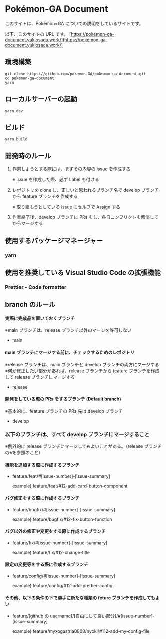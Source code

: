 # Pokémon-GA Document

このサイトは、Pokémon=GA についての説明をしているサイトです。

以下、このサイトの URL です。
[https://pokemon-ga-document.yukiosada.work/](https://pokemon-ga-document.yukiosada.work/)

## 環境構築

```bathc
git clone https://github.com/pokemon-GA/pokemon-ga-document.git
cd pokemon-ga-document
yarn
```

## ローカルサーバーの起動

```batch
yarn dev
```

## ビルド

```batch
yarn build
```

## 開発時のルール

1. 作業しようとする際には、まずその内容の issue を作成する

    ※ issue を作成した際、必ず Label も付ける

2. レポジトリを clone し、正しいと思われるブランチ名で develop ブランチから feature ブランチを作成する

    ※ 取り組もうとしている issue にセルフで Assign する

3. 作業終了後、develop ブランチに PRs をし、各自コンフリクトを解消してからマージする

## 使用するパッケージマネージャー

### yarn

## 使用を推奨している Visual Studio Code の拡張機能

### Prettier - Code formatter

## branch のルール

#### 実際に完成品を置いておくブランチ

※main ブランチは、release ブランチ以外のマージを許可しない

-   main

#### main ブランチにマージする前に、チェックするためのレポジトリ

※release ブランチは、main ブランチと develop ブランチの両方にマージする
※何か修正したい部分があれば、release ブランチから feature ブランチを作成して release ブランチにマージする

-   release

#### 開発をしている際の PRs をするブランチ (Default branch)

※基本的に、feature ブランチの PRs 先は develop ブランチ

-   develop

### 以下のブランチは、すべて develop ブランチにマージすること

※例外的に release ブランチにマージしてもよいことがある。（release ブランチの※を参照のこと）

#### 機能を追加する際に作成するブランチ

-   feature/feat/#[issue-number]-[issue-summary]

    example) feature/feat/#12-add-card-button-component

#### バグ修正をする際に作成するブランチ

-   feature/bugfix/#[issue-number]-[issue-summary]

    example) feature/bugfix/#12-fix-button-function

#### バグ以外の修正や変更をする際に作成するブランチ

-   feature/fix/#[issue-number]-[issue-summary]

    example) feature/fix/#12-change-title

#### 設定の変更等をする際に作成するブランチ

-   feature/config/#[issue-number]-[issue-summary]

    example) feature/config/#12-add-prettier-config

#### その他、以下の条件の下で勝手に新たな種類の feture ブランチを作成してもよい

-   feature/[github の username]/[自由にして良い部分]/#[issue-number]-[issue-summary]

    example) feature/myxogastria0808/nyoki/#112-add-my-config-file
